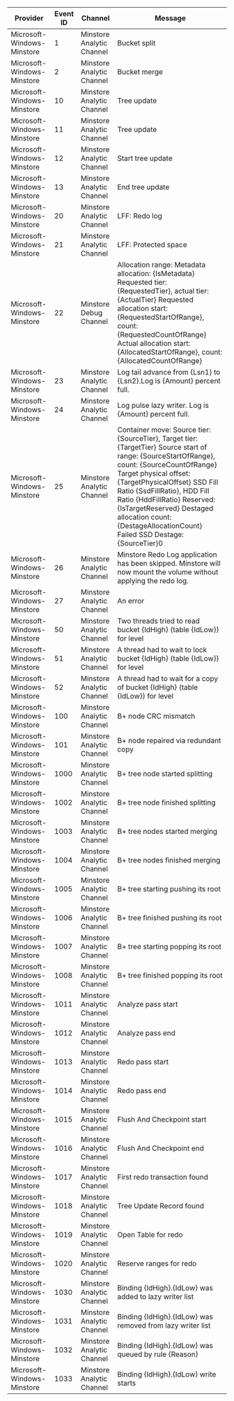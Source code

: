 Provider                    |  Event ID  |  Channel                    |  Message
----------------------------|------------|-----------------------------|-----------------------------------------------------------------------------------------------------------------------------------------------------------------------------------------------------------------------------------------------------------------------------------------------------------------------------------------------------------------------------------
Microsoft-Windows-Minstore  |  1         |  Minstore Analytic Channel  |  Bucket split
Microsoft-Windows-Minstore  |  2         |  Minstore Analytic Channel  |  Bucket merge
Microsoft-Windows-Minstore  |  10        |  Minstore Analytic Channel  |  Tree update
Microsoft-Windows-Minstore  |  11        |  Minstore Analytic Channel  |  Tree update
Microsoft-Windows-Minstore  |  12        |  Minstore Analytic Channel  |  Start tree update
Microsoft-Windows-Minstore  |  13        |  Minstore Analytic Channel  |  End tree update
Microsoft-Windows-Minstore  |  20        |  Minstore Analytic Channel  |  LFF: Redo log
Microsoft-Windows-Minstore  |  21        |  Minstore Analytic Channel  |  LFF: Protected space
Microsoft-Windows-Minstore  |  22        |  Minstore Debug Channel     |  Allocation range:	Metadata allocation: {IsMetadata} 	Requested tier: {RequestedTier}, actual tier: {ActualTier} 	Requested allocation start: {RequestedStartOfRange}, count: {RequestedCountOfRange} 	Actual allocation start: {AllocatedStartOfRange}, count: {AllocatedCountOfRange}
Microsoft-Windows-Minstore  |  23        |  Minstore Analytic Channel  |  Log tail advance from {Lsn1} to {Lsn2}.Log is {Amount} percent full.
Microsoft-Windows-Minstore  |  24        |  Minstore Analytic Channel  |  Log pulse lazy writer. Log is {Amount} percent full.
Microsoft-Windows-Minstore  |  25        |  Minstore Analytic Channel  |  Container move:	Source tier: {SourceTier}, Target tier: {TargetTier} 	Source start of range: {SourceStartOfRange}, count: {SourceCountOfRange} 	 Target physical offset: {TargetPhysicalOffset} 	SSD Fill Ratio {SsdFillRatio}, HDD Fill Ratio {HddFillRatio} 	Reserved: {IsTargetReserved}	Destaged allocation count: {DestageAllocationCount}	Failed SSD Destage: {SourceTier}0
Microsoft-Windows-Minstore  |  26        |  Minstore Analytic Channel  |  Minstore Redo Log application has been skipped. Minstore will now mount the volume without applying the redo log.
Microsoft-Windows-Minstore  |  27        |  Minstore Analytic Channel  |  An error
Microsoft-Windows-Minstore  |  50        |  Minstore Analytic Channel  |  Two threads tried to read bucket {IdHigh} (table {IdLow}) for level
Microsoft-Windows-Minstore  |  51        |  Minstore Analytic Channel  |  A thread had to wait to lock bucket {IdHigh} (table {IdLow}) for level
Microsoft-Windows-Minstore  |  52        |  Minstore Analytic Channel  |  A thread had to wait for a copy of bucket {IdHigh} (table {IdLow}) for level
Microsoft-Windows-Minstore  |  100       |  Minstore Analytic Channel  |  B+ node CRC mismatch
Microsoft-Windows-Minstore  |  101       |  Minstore Analytic Channel  |  B+ node repaired via redundant copy
Microsoft-Windows-Minstore  |  1000      |  Minstore Analytic Channel  |  B+ tree node started splitting
Microsoft-Windows-Minstore  |  1002      |  Minstore Analytic Channel  |  B+ tree node finished splitting
Microsoft-Windows-Minstore  |  1003      |  Minstore Analytic Channel  |  B+ tree nodes started merging
Microsoft-Windows-Minstore  |  1004      |  Minstore Analytic Channel  |  B+ tree nodes finished merging
Microsoft-Windows-Minstore  |  1005      |  Minstore Analytic Channel  |  B+ tree starting pushing its root
Microsoft-Windows-Minstore  |  1006      |  Minstore Analytic Channel  |  B+ tree finished pushing its root
Microsoft-Windows-Minstore  |  1007      |  Minstore Analytic Channel  |  B+ tree starting popping its root
Microsoft-Windows-Minstore  |  1008      |  Minstore Analytic Channel  |  B+ tree finished popping its root
Microsoft-Windows-Minstore  |  1011      |  Minstore Analytic Channel  |  Analyze pass start
Microsoft-Windows-Minstore  |  1012      |  Minstore Analytic Channel  |  Analyze pass end
Microsoft-Windows-Minstore  |  1013      |  Minstore Analytic Channel  |  Redo pass start
Microsoft-Windows-Minstore  |  1014      |  Minstore Analytic Channel  |  Redo pass end
Microsoft-Windows-Minstore  |  1015      |  Minstore Analytic Channel  |  Flush And Checkpoint start
Microsoft-Windows-Minstore  |  1016      |  Minstore Analytic Channel  |  Flush And Checkpoint end
Microsoft-Windows-Minstore  |  1017      |  Minstore Analytic Channel  |  First redo transaction found
Microsoft-Windows-Minstore  |  1018      |  Minstore Analytic Channel  |  Tree Update Record found
Microsoft-Windows-Minstore  |  1019      |  Minstore Analytic Channel  |  Open Table for redo
Microsoft-Windows-Minstore  |  1020      |  Minstore Analytic Channel  |  Reserve ranges for redo
Microsoft-Windows-Minstore  |  1030      |  Minstore Analytic Channel  |  Binding {IdHigh}.{IdLow} was added to lazy writer list
Microsoft-Windows-Minstore  |  1031      |  Minstore Analytic Channel  |  Binding {IdHigh}.{IdLow} was removed from lazy writer list
Microsoft-Windows-Minstore  |  1032      |  Minstore Analytic Channel  |  Binding {IdHigh}.{IdLow} was queued by rule {Reason}
Microsoft-Windows-Minstore  |  1033      |  Minstore Analytic Channel  |  Binding {IdHigh}.{IdLow} write starts